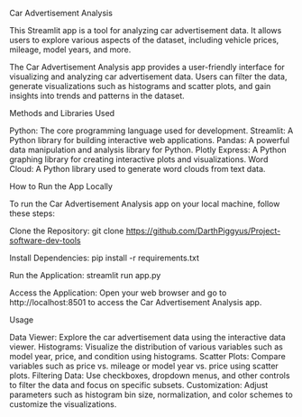 Car Advertisement Analysis

This Streamlit app is a tool for analyzing car advertisement data. It allows users to explore various aspects of the dataset, including vehicle prices, mileage, model years, and more.

The Car Advertisement Analysis app provides a user-friendly interface for visualizing and analyzing car advertisement data. Users can filter the data, generate visualizations such as histograms and scatter plots, and gain insights into trends and patterns in the dataset.

Methods and Libraries Used

Python: The core programming language used for development.
Streamlit: A Python library for building interactive web applications.
Pandas: A powerful data manipulation and analysis library for Python.
Plotly Express: A Python graphing library for creating interactive plots and visualizations.
Word Cloud: A Python library used to generate word clouds from text data.

How to Run the App Locally

To run the Car Advertisement Analysis app on your local machine, follow these steps:

Clone the Repository:
git clone <https://github.com/DarthPiggyus/Project-software-dev-tools>

Install Dependencies:
pip install -r requirements.txt

Run the Application:
streamlit run app.py

Access the Application:
Open your web browser and go to http://localhost:8501 to access the Car Advertisement Analysis app.

Usage

Data Viewer: Explore the car advertisement data using the interactive data viewer.
Histograms: Visualize the distribution of various variables such as model year, price, and condition using histograms.
Scatter Plots: Compare variables such as price vs. mileage or model year vs. price using scatter plots.
Filtering Data: Use checkboxes, dropdown menus, and other controls to filter the data and focus on specific subsets.
Customization: Adjust parameters such as histogram bin size, normalization, and color schemes to customize the visualizations.